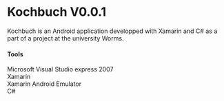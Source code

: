 # Kochbuch V0.0.1

Kochbuch is an Android application developped with Xamarin and C# as a part of a project at the university Worms.

#### Tools   
Microsoft Visual Studio express 2007  
Xamarin  
Xamarin Android Emulator   
C#